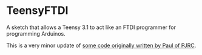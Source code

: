 # TeensyFTDI

A sketch that allows a Teensy 3.1 to act like an FTDI programmer for programming Arduinos.

This is a very minor update of [some code originally written by Paul of PJRC](http://dorkbotpdx.org/blog/paul/teensy_as_benito_at_57600_baud).


